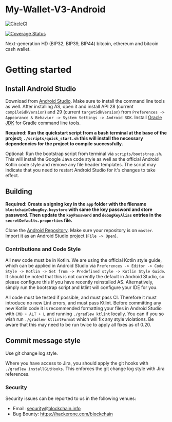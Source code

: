 # My-Wallet-V3-Android

[![CircleCI](https://circleci.com/gh/blockchain/My-Wallet-V3-Android/tree/master.svg?style=svg)](https://circleci.com/gh/blockchain/My-Wallet-V3-Android/tree/master)

[![Coverage Status](https://coveralls.io/repos/github/blockchain/My-Wallet-V3-Android/badge.svg?branch=master)](https://coveralls.io/github/blockchain/My-Wallet-V3-Android?branch=master)

Next-generation HD (BIP32, BIP39, BIP44) bitcoin, ethereum and bitcoin cash wallet. 

# Getting started

## Install Android Studio

Download from [Android Studio](https://developer.android.com/studio). Make sure to install the command line tools as well.
After installing AS, open it and install API 28 (current `compileSdkVersion`) and 29 (current `targetSdkVersion`)
from `Preferences -> Appearance & Behavior -> System Settings -> Android SDK`.
Install [Oracle JDK](https://www.oracle.com/java/technologies/javase-downloads.html) for Gradle command line tools.

**Required: Run the quickstart script from a bash terminal at the base of the project; `./scripts/quick_start.sh` this will install the necessary
dependencies for the project to compile successfully.**

Optional: Run the bootstrap script from terminal via `scripts/bootstrap.sh`. This will install the Google Java code style as well
as the official Android Kotlin code style and remove any file header templates. The script may indicate that you need
to restart Android Studio for it's changes to take effect.

## Building

**Required: Create a signing key in the `app` folder with the filename `blockchainDebugKey.keystore` with same the key password and store password. Then update the `keyPassword` and `debugKeyAlias` entries in the `secretDefaults.properties` file.**

Clone the [Android Repository](https://github.com/blockchain/wallet-android-private). Make sure your repository
is on `master`. Import it as an Android Studio project (`File -> Open`).

### Contributions and Code Style

All new code must be in Kotlin. We are using the official Kotlin style guide, which can be applied in Android Studio via 
`Preferences -> Editor -> Code Style -> Kotlin -> Set from -> Predefined style -> Kotlin Style Guide`. It should be 
noted that this is not currently the default in Android Studio, so please configure this if you have recently 
reinstalled AS. Alternatively, simply run the bootstrap script and ktlint will configure your IDE for you.

All code must be tested if possible, and must pass CI. Therefore it must introduce no new Lint errors, and must pass 
Ktlint. Before committing any new Kotlin code it is recommended formatting your files in Android Studio with 
`CMD + ALT + L` and running `./gradlew ktlint` locally. You can if you so wish run `./gradlew ktlintFormat` which 
will fix any style violations. Be aware that this may need to be run twice to apply all fixes as of 0.20.

## Commit message style

Use git change log style.

Where you have access to Jira, you should apply the git hooks with `./gradlew installGitHooks`. This enforces the
git change log style with Jira references.

### Security

Security issues can be reported to us in the following venues:
* Email: security@blockchain.info
* Bug Bounty: https://hackerone.com/blockchain
